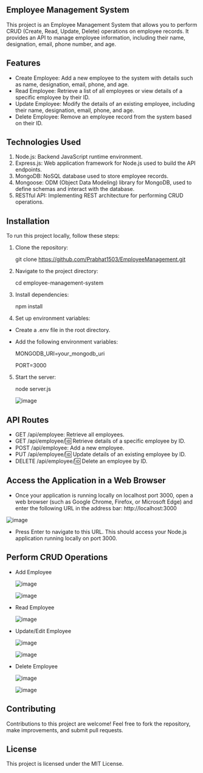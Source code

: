## Employee Management System
This project is an Employee Management System that allows you to perform CRUD (Create, Read, Update, Delete) operations on employee records. It provides an API to manage employee information, including their name, designation, email, phone number, and age.

## Features
- Create Employee: Add a new employee to the system with details such as name, designation, email, phone, and age.
- Read Employee: Retrieve a list of all employees or view details of a specific employee by their ID.
- Update Employee: Modify the details of an existing employee, including their name, designation, email, phone, and age.
- Delete Employee: Remove an employee record from the system based on their ID.

## Technologies Used
1. Node.js: Backend JavaScript runtime environment.
2. Express.js: Web application framework for Node.js used to build the API endpoints.
3. MongoDB: NoSQL database used to store employee records.
4. Mongoose: ODM (Object Data Modeling) library for MongoDB, used to define schemas and interact with the database.
5. RESTful API: Implementing REST architecture for performing CRUD operations.


## Installation
To run this project locally, follow these steps:
1. Clone the repository:
   
   git clone https://github.com/Prabhat1503/EmployeeManagement.git
3. Navigate to the project directory:

   cd employee-management-system
5. Install dependencies:

   npm install
6. Set up environment variables:
- Create a .env file in the root directory.
- Add the following environment variables:   

    MONGODB_URI=your_mongodb_uri

    PORT=3000

5. Start the server:

    node server.js

    ![image](https://github.com/Prabhat1503/EmployeeManagementSystem-CRUD/assets/121659603/3583aa38-e640-4f0a-9f12-61ef97c0127f)


## API Routes
- GET /api/employee: Retrieve all employees.
- GET /api/employee/:id: Retrieve details of a specific employee by ID.
- POST /api/employee: Add a new employee.
- PUT /api/employee/:id: Update details of an existing employee by ID.
- DELETE /api/employee/:id: Delete an employee by ID.

## Access the Application in a Web Browser
- Once your application is running locally on localhost port 3000, open a web browser (such as Google Chrome, Firefox, or Microsoft Edge) and enter the following URL in the address bar:
http://localhost:3000


![image](https://github.com/Prabhat1503/EmployeeManagementSystem-CRUD/assets/121659603/04fac28e-6b06-4684-90c6-5ee964c79afb)

- Press Enter to navigate to this URL. This should access your Node.js application running locally on port 3000.

## Perform CRUD Operations
- Add Employee

  ![image](https://github.com/Prabhat1503/EmployeeManagementSystem-CRUD/assets/121659603/b60572b9-0465-4642-8abb-97e2e944132a)


  ![image](https://github.com/Prabhat1503/EmployeeManagementSystem-CRUD/assets/121659603/64b14cc6-dc82-4b8d-a895-a7e01940316f)

- Read Employee

  ![image](https://github.com/Prabhat1503/EmployeeManagementSystem-CRUD/assets/121659603/08df39d4-f7c8-4b50-8f69-bf74f9900235)

- Update/Edit Employee

  ![image](https://github.com/Prabhat1503/EmployeeManagementSystem-CRUD/assets/121659603/e880c317-2fa7-4d41-8f53-dd61df952db7)


  ![image](https://github.com/Prabhat1503/EmployeeManagementSystem-CRUD/assets/121659603/492489c0-593d-4d1c-9626-d5daad943ed3)

- Delete Employee


  ![image](https://github.com/Prabhat1503/EmployeeManagementSystem-CRUD/assets/121659603/e2431bcd-9d57-4691-ac53-82b459eceac3)


  ![image](https://github.com/Prabhat1503/EmployeeManagementSystem-CRUD/assets/121659603/00407c73-7d54-465d-94b0-f1df3e1262ff)




  

## Contributing
Contributions to this project are welcome! Feel free to fork the repository, make improvements, and submit pull requests.

## License
This project is licensed under the MIT License.


  


